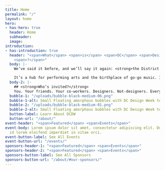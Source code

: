 ```yaml
---
title: Home
permalink: "/"
layout: home
hero:
- has-hero: true
  header: Home
  subheader: 
  image: 
introduction:
- has-introduction: true
  header: "<span>What</span> <span>is</span> <span>DC</span> <span>Design</span> <span>Week</span>
    <span>?</span>"
  body: |-
    We’ve said it before, and we’ll say it again: <strong>the District is more than just politics</strong>.

    It’s a hub for performing arts and the birthplace of go-go music. It’s full of art and artists. It’s the diverse city that gives us energy and perspective. <strong>We’re here to remind everyone that the DMV is full of people who possess that creative magic that leaves us all inspired</strong>.
  body-2: |-
    ## <strong>Who’s invited?</strong>
    You. Your friends. Your co-workers. Designers. Not-designers. Everything-in-between. <strong>Anyone and everyone is welcome</strong>. We’re celebrating the creative voices of the DMV, and we want you to join us.
  bubble-1: "/uploads/bubble-black-medium-06.png"
  bubble-1-alt: Small Floating amorphous bubbles with DC Design Week text inside
  bubble-2: "/uploads/bubble-black-medium-01.png"
  bubble-2-alt: Small Floating amorphous bubbles with DC Design Week text inside
  button-label: Learn About DCDW
  button-url: "/about/"
event-header: "<span>Featured</span> <span>Events</span>"
event-body: Lorem ipsum dolor sit amet, consectetur adipiscing elit. Duis ac augue
  id lorem eleifend imperdiet in vitae orci.
event-button-label: See All Events
event-button-url: "/events/"
sponsors-header-1: "<span>Featured</span> <span>Events</span>"
sponsors-header-2: "<span>Featured</span> <span>Events</span>"
sponsors-button-label: See All Sponsors
sponsors-button-url: "/about/#our-sponsors/"
---
```


